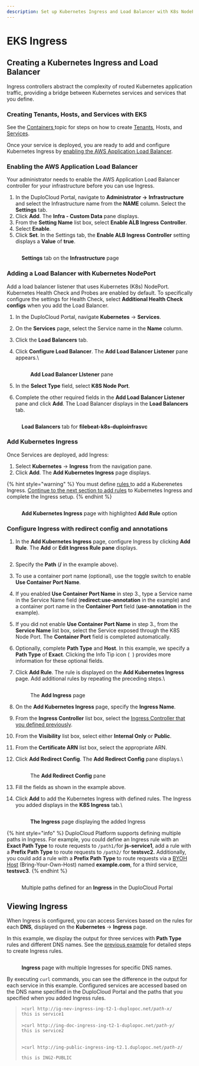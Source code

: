```yaml
---
description: Set up Kubernetes Ingress and Load Balancer with K8s NodePort
---
```


# EKS Ingress

## Creating a Kubernetes Ingress and Load Balancer

Ingress controllers abstract the complexity of routed Kubernetes application traffic, providing a bridge between Kubernetes services and services that you define.

### Creating Tenants, Hosts, and Services with EKS

See the [Containers ](../../aws-user-guide/aws-services/containers/)topic for steps on how to create [Tenants](../../getting-started/application-focussed-interface/tenant/), Hosts, and [Services](../../getting-started/application-focussed-interface/app-service-and-cloud-services.md).

Once your service is deployed, you are ready to add and configure Kubernetes Ingress by [enabling the AWS Application Load Balancer](adding-ingress.md#enabling-the-aws-application-load-balancer).

### Enabling the AWS Application Load Balancer&#x20;

Your administrator needs to enable the AWS Application Load Balancer controller for your infrastructure before you can use Ingress.

1. In the DuploCloud Portal, navigate to **Administrator ->** **Infrastructure** and select the Infrastructure name from the **NAME** column. Select the **Settings** tab.
2. Click **Add**. The **Infra - Custom Data** pane displays.
3. From the **Setting Name** list box, select **Enable ALB Ingress Controller**.
4. Select **Enable**.
5. Click **Set**. In the Settings tab, the **Enable ALB Ingress Controller** setting displays a **Value** of **true**.&#x20;

<figure><img src="../../.gitbook/assets/k8aws10.png" alt=""><figcaption><p><strong>Settings</strong> tab on the <strong>Infrastructure</strong> page</p></figcaption></figure>

### Adding a Load Balancer with Kubernetes NodePort

Add a load balancer listener that uses Kubernetes (K8s) NodePort. Kubernetes Health Check and Probes are enabled by default. To specifically configure the settings for Health Check, select **Additional Health Check configs** when you add the Load Balancer.

1. In the DuploCloud Portal, navigate **Kubernetes** -> **Services**.
2. On the **Services** page, select the Service name in the **Name** column.
3. Click the **Load Balancers** tab.
4.  Click **Configure Load Balancer**. The **Add Load Balancer Listener** pane appears.\


    <div align="left">

    <figure><img src="../../.gitbook/assets/k8aws.png" alt=""><figcaption><p><strong>Add Load Balancer LIstener</strong> pane</p></figcaption></figure>

    </div>


5. In the **Select Type** field, select **K8S Node Port**.&#x20;
6. Complete the other required fields in the **Add Load Balancer Listener** pane and click **Add**. The Load Balancer displays in the **Load Balancers** tab.

<figure><img src="../../.gitbook/assets/screenshot-nimbusweb.me-2024.02.16-14_44_43.png" alt=""><figcaption><p><strong>Load Balancers</strong> tab for <strong>filebeat-k8s-duploinfrasvc</strong></p></figcaption></figure>

### Add Kubernetes Ingress

Once Services are deployed, add Ingress:

1. Select **Kubernetes** -> **Ingress** from the navigation pane.
2. Click **Add**. The **Add Kubernetes Ingress** page displays.

{% hint style="warning" %}
You must define [rules ](https://kubernetes.io/docs/concepts/services-networking/ingress/#ingress-rules)to add a Kuberenetes Ingress. [Continue to the next section to add rules](adding-ingress.md#add-rules-to-kubernetes-ingress-and-complete-ingress-setup) to Kubernetes Ingress and complete the Ingress setup.&#x20;
{% endhint %}

<figure><img src="../../.gitbook/assets/screenshot-nimbusweb.me-2024.02.16-14_50_26.png" alt=""><figcaption><p><strong>Add Kubernetes Ingress</strong> page with highlighted <strong>Add Rule</strong> option</p></figcaption></figure>

### Configure Ingress with redirect config and annotations

1. In the **Add Kubernetes Ingress** page, configure Ingress by clicking **Add Rule**. The **Add** or **Edit Ingress Rule pane** displays.&#x20;

<div align="left">

<figure><img src="../../.gitbook/assets/ingress edit shot (1).png" alt=""><figcaption></figcaption></figure>

</div>

2. Specify the **Path** (**/** in the example above).
3. To use a container port name (optional), use the toggle switch to enable **Use Container Port Name**.
4. If you enabled **Use Container Port Name** in step 3., type a Service name in the Service Name field (**redirect:use-annotation** in the example) and a container port name in the **Container Port** field (**use-annotation** in the example). &#x20;
5. If you did not enable **Use Container Port Name** in step 3., from the **Service Name** list box, select the Service exposed through the K8S Node Port. The **Container Port** field is completed automatically.
6. Optionally, complete **Path Type** and **Host**. In this example, we specify a **Path Type** of **Exact**. Clicking the Info Tip icon ( <img src="../../.gitbook/assets/info_tip_black (1).png" alt="" data-size="line"> ) provides more information for these optional fields.
7.  Click **Add Rule**. The rule is displayed on the **Add Kubernetes Ingress** page. Add additional rules by repeating the preceding steps.\


    <figure><img src="../../.gitbook/assets/screenshot-nimbusweb.me-2024.03.04-15_57_54.png" alt=""><figcaption><p>The <strong>Add Ingress</strong> page</p></figcaption></figure>
8. On the **Add Kubernetes Ingress** page, specify the **Ingress Name**.
9. From the **Ingress Controller** list box, select the [Ingress Controller that you defined previously](adding-ingress.md#enabling-the-aws-application-load-balancer).
10. From the **Visibility** list box, select either **Internal Only** or **Public**.&#x20;
11. From the **Certificate ARN** list box, select the appropriate ARN.
12. Click **Add Redirect Config**. The **Add Redirect Config** pane displays.\


    <div align="left">

    <figure><img src="../../.gitbook/assets/redirect config.png" alt=""><figcaption><p>The <strong>Add Redirect Config</strong> pane</p></figcaption></figure>

    </div>
13. Fill the fields as shown in the example above.&#x20;
14. Click **Add** to add the Kubernetes Ingress with defined rules. The Ingress you added displays in the **K8S Ingress** tab.\


    <figure><img src="../../.gitbook/assets/screenshot-nimbusweb.me-2024.02.16-14_57_51.png" alt=""><figcaption><p> <strong>The Ingress</strong> page displaying the added Ingress</p></figcaption></figure>



{% hint style="info" %}
DuploCloud Platform supports defining multiple paths in Ingress. For example, you could define an Ingress rule with an **Exact Path Type** to route requests to `/path1/`for **js-service1**, add a rule with a **Prefix Path Type** to route requests to `/path2/` for **testsvc2.** Additionally, you could add a rule with a **Prefix Path Type** to route requests via a [BYOH Host](../../extras/byoh.md) (Bring-Your-Own-Host) named **example.com**, for a third service, **testsvc3**.
{% endhint %}

<figure><img src="../../.gitbook/assets/screenshot-nimbusweb.me-2024.02.16-15_02_12.png" alt=""><figcaption><p>Multiple paths defined for an <strong>Ingress</strong> in the DuploCloud Portal</p></figcaption></figure>

## Viewing Ingress

When Ingress is configured, you can access Services based on the rules for each **DNS**, displayed on the **Kubernetes** -> **Ingress** page.&#x20;

In this example, we display the output for three services with **Path Type** rules and different DNS names. See the [previous example](adding-ingress.md#add-rules-to-kubernetes-ingress-and-complete-ingress-setup) for detailed steps to create Ingress rules.



<figure><img src="../../.gitbook/assets/screenshot-nimbusweb.me-2024.02.16-15_06_22.png" alt=""><figcaption><p> <strong>Ingress</strong> page with multiple Ingresses for specific DNS names.</p></figcaption></figure>

By executing `curl` commands, you can see the difference in the output for each service in this example. Configured services are accessed based on the DNS name specified in the DuploCloud Portal and the paths that you specified when you added Ingress rules.

> `>curl http://ig-nev-ingress-ing-t2-1-duplopoc.net/`_`path-x`_`/`\
> `this is service1`\
> \
> `>curl http://ing-doc-ingress-ing-t2-1-duplopoc.net/`_`path-y`_`/`\
> `this is service2`
>
> \
> `>curl http://ing-public-ingress-ing-t2.1.duplopoc.net/`_`path-z`_`/`
>
> `this is ING2-PUBLIC`

